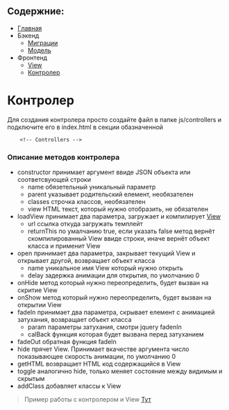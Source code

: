 ## Содержние:
- [Главная]()
- Бэкенд
    - [Миграции](server/migrations)
    - [Модель](server/models)
- Фронтенд
    - [View](client/views)
    - [Контролер](client/js/controllers)

# Контролер
Для создания контролера просто создайте файл в папке js/controllers и подключите его в index.html в секции обазначенной
```
    <!-- Controllers -->
```

### Описание методов контролера
- constructor принимает аргумент ввиде JSON объекта или соответсвующей строки
    - name обязетельный уникальный параметр
    - parent указывает родительский елемент, необязателен
    - classes строчка классов, необязателен
    - view HTML текст, который нужно отобразить, не обязателен
- loadView принимает два параметра, загружает и компилирует [View](client/views)
    - url ссылка откуда загружать темплейт
    - returnThis по умалчанию true, если указать false метод вернёт скомпилированный View ввиде строки, иначе вернёт объект класса и применит View
- open принимает два параметра, закрывает текущий View и открывает другой, возвращает объект класса
    - name уникальное имя View который нужно открыть
    - delay задержка анимации для открытия, по умолчанию 0
- onHide метод который нужно переопределить, будет вызван на скритие View
- onShow метод который нужно переопределить, будет вызван на открытии View
- fadeIn принимает два параметра, скрывает елемент с анимацией затухания, возвращает объект класса
    - param параметры затухания, смотри jquery fadenIn
    - calBack функция которая будет вызвана перед затуханием
- fadeOut обратная функция fadeIn
- hide прячет View. Принимает вкачестве аргумента число показывающее скорость анимации, по умолчанию 0
- getHTML возвращает HTML код содержащийся в View
- toggle аналогично hide, только меняет состояние между видимым и скрытым
- addClass добавляет классы к View

> Пример работы с контролером и View [Тут](client/views)